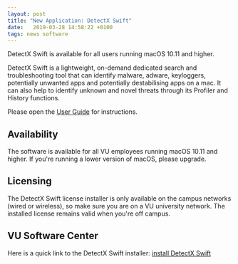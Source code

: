 ```yaml
---
layout: post
title: "New Application: DetectX Swift"
date:   2019-03-28 14:58:22 +0100
tags: news software
---
```


DetectX Swift is available for all users running macOS 10.11 and higher.

DetectX Swift is a lightweight, on-demand dedicated search and troubleshooting tool that can identify malware, adware, keyloggers, potentially unwanted apps and potentially destabilising apps on a mac. It can also help to identify unknown and novel threats through its Profiler and History functions.

Please open the [User Guide](https://s3.amazonaws.com/sqwarq.com/AppCasts/DetectX_Swift_User_Guide.pdf) for instructions.

## Availability

The software is available for all VU employees running macOS 10.11 and higher. If you're running a lower version of macOS, please upgrade.

## Licensing

The DetectX Swift license installer is only available on the campus networks (wired or wireless), so make sure you are on a VU university network. The installed license remains valid when you're off campus.

## VU Software Center

Here is a quick link to the DetectX Swift installer: [install DetectX Swift](munki://detail-DetectXSwift)

